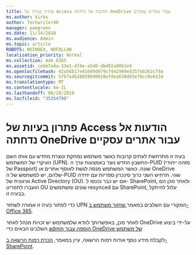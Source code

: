 ```yaml
---
title: פתרון בעיות של Access הודעות אל נדחתה OneDrive עבור אתרים עסקיים
ms.author: kirks
author: Techwriter40
manager: pamgreen
ms.date: 11/14/2018
ms.audience: Admin
ms.topic: article
ROBOTS: NOINDEX, NOFOLLOW
localization_priority: Normal
ms.collection: Adm_O365
ms.assetid: cebb7a4a-33e1-474e-a5d0-dbd02a80b1e9
ms.openlocfilehash: 42a56b17e41649d979cf442909e8357eb262cf9a
ms.sourcegitcommit: 5fb7a4b28859690020efdea630d03e70cc0e6334
ms.translationtype: MT
ms.contentlocale: he-IL
ms.lasthandoff: 06/28/2019
ms.locfileid: "35354798"
---
```

# <a name="troubleshooting-access-denied-messages-to-onedrive-for-business-sites"></a>פתרון בעיות של Access הודעות אל נדחתה OneDrive עבור אתרים עסקיים

בעיה זו מתרחשת לעתים קרובות כאשר משתמש נמחקת ונוצרת מחדש עם אותו השם העיקרי של המשתמש (UPN). החשבון החדש נוצר באמצעות ערך ה-PUID (מזהה ייחודי של Passport) שונה. כאשר המשתמש מנסה לגשת לאוסף אתרים או OneDrive שלהם, יש למשתמש של ה-PUID שגוי. תרחיש השני כרוך סינכרון ספריות עם יחידה ארגונית של Active Directory (OU). אם יש כבר נכנסו ל- SharePoint, ולאחר מכן הם הועברו לתפריט OU שונים ומשתמשים resynced עם SharePoint, עלול להיתקל בבעיה זו.

כדי לפתור בעיה זו אמורה לשחזר UPN המקורי עם השלבים במאמר,[שחזור משתמש ב- Office 365](https://docs.microsoft.com/office365/admin/add-users/restore-user?view=o365-worldwide).

לאחר מכן, באפשרותך לוודא שלמשתמש יש זכויות מנהל לאתר OneDrive על-ידי ביצוע השלבים הבאים כדי [admin הוספה עבור OneDrive של משתמש](https://docs.microsoft.com/sharepoint/manage-user-profiles?redirectSourcePath=%252fen-us%252farticle%252fmanage-user-profiles-in-the-sharepoint-admin-center-494bec9c-6654-41f0-920f-f7f937ea9723#add-and-remove-admins-for-a-users-onedrive)

לקבלת מידע נוסף אודות רמות הרשאה, עיין במאמר, [הכרת רמות הרשאה ב- SharePoint](https://docs.microsoft.com/sharepoint/understanding-permission-levels).

